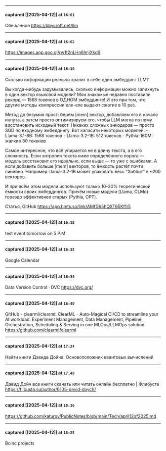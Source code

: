 

---
#### captured [[2025-04-12]] at `16:01`

Обещанное https://bbycroft.net/llm


---
#### captured [[2025-04-12]] at `16:02`

https://images.app.goo.gl/rw1t2nLHn6hnjXkd6


---
#### captured [[2025-04-12]] at `16:10`

Сколько информации реально хранит в себе один эмбеддинг LLM?

Вы когда-нибудь задумывались, сколько информации можно запихнуть в один вектор языковой модели? Мои знакомые недавно поставили рекорд — 1568 токенов в ОДНОМ эмбеддинге! И это при том, что другие методы компрессии еле-еле выдают сжатие в 10 раз.

Метод до безумия прост: берём [mem] вектор, добавляем его в начало инпута, а затем просто оптимизируем его, чтобы LLM могла по нему восстановить исходный текст. Никаких сложных энкодеров — просто SGD по входному эмбеддингу. Вот капасити некоторых моделей:
    - Llama-3.1-8B: 1568 токенов
    - Llama-3.2-1B: 512 токенов
    - Pythia-160M: жалкие 80 токенов

Самое интересное, что всё упирается не в длину текста, а в его сложность. Если энтропия текста ниже определённого порога — модель восстановит его идеально, если выше — то уже с ошибками. А если добавить больше [mem] векторов, то ёмкость растёт почти линейно. Например Llama-3.2-1B может упаковать весь "Хоббит" в ~200 векторов.

И при всём этом модели используют только 10-30% теоретической ёмкости своих эмбеддингов. Причём новые модели (Llama, OLMo) гораздо эффективнее старых (Pythia, OPT).

Статья, GitHub 
 https://app.hints.so/link/AMfGh5hQXT65Kf1r5


---
#### captured [[2025-04-12]] at `16:15`

test event tomorrow on 5 P.M


---
#### captured [[2025-04-12]] at `16:18`

Google Calendar


---
#### captured [[2025-04-12]] at `16:39`

Data Version Control · DVC
https://dvc.org/


---
#### captured [[2025-04-12]] at `16:40`

GitHub - clearml/clearml: ClearML - Auto-Magical CI/CD to streamline your AI workload. Experiment Management, Data Management, Pipeline, Orchestration, Scheduling & Serving in one MLOps/LLMOps solution
https://github.com/clearml/clearml


---
#### captured [[2025-04-12]] at `17:24`

Найти книги Дэвида Дойча. Основоположник квантовых вычислений


---
#### captured [[2025-04-12]] at `17:40`

Дэвид Дойч все книги скачать или читать онлайн бесплатно | Флибуста
https://flibusta.su/author/6105-devid-doych/


---
#### captured [[2025-04-12]] at `18:16`

https://github.com/katurov/PublicNotes/blob/main/Tech/april12of2025.md


---
#### captured [[2025-04-12]] at `18:25`

Boinc projects
